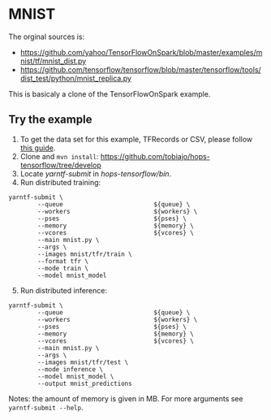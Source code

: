 # MNIST

The orginal sources is:
- https://github.com/yahoo/TensorFlowOnSpark/blob/master/examples/mnist/tf/mnist_dist.py
- https://github.com/tensorflow/tensorflow/blob/master/tensorflow/tools/dist_test/python/mnist_replica.py

This is basicaly a clone of the TensorFlowOnSpark example.

## Try the example

1. To get the data set for this example, TFRecords or CSV, please follow [this guide](https://github.com/yahoo/TensorFlowOnSpark/wiki/GetStarted_YARN).
2. Clone and `mvn install`: https://github.com/tobiajo/hops-tensorflow/tree/develop
3. Locate _yarntf-submit_ in _hops-tensorflow/bin_.
3. Run distributed training:
```
yarntf-submit \
        --queue                         ${queue} \
        --workers                       ${workers} \
        --pses                          ${pses} \
        --memory                        ${memory} \
        --vcores                        ${vcores} \
        --main mnist.py \
        --args \
        --images mnist/tfr/train \
        --format tfr \
        --mode train \
        --model mnist_model
```
5. Run distributed inference:
```
yarntf-submit \
        --queue                         ${queue} \
        --workers                       ${workers} \
        --pses                          ${pses} \
        --memory                        ${memory} \
        --vcores                        ${vcores} \
        --main mnist.py \
        --args \
        --images mnist/tfr/test \
        --mode inference \
        --model mnist_model \
        --output mnist_predictions
```

Notes: the amount of memory is given in MB. For more arguments see `yarntf-submit --help`.
